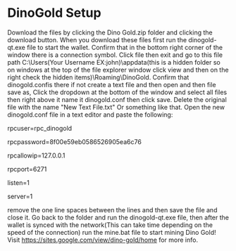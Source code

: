 # DinoGold Setup
Download the files by clicking the Dino Gold.zip folder and clicking the download button. When you download these files first run the dinogold-qt.exe file to start the wallet. Confirm that in the bottom right corner of the window
there is a connection symbol. Click file then exit and go to this file path C:\Users\(Your Username EX:john)\appdata(this is a hidden 
folder so on windows at the top of the file explorer window click view and then on the right check the hidden items)\Roaming\DinoGold. 
Confirm that dinogold.confis there if not create a text file and then open and then file save as, Click the dropdown at the bottom of the 
window and select all files then right above it name it dinogold.conf then click save. Delete the original file with the name 
"New Text File.txt" Or something like that. Open the new dinogold.conf file in a text editor and paste the following:

rpcuser=rpc_dinogold

rpcpassword=8f00e59eb0586526905ea6c76

rpcallowip=127.0.0.1

rpcport=6271

listen=1

server=1

remove the one line spaces between the lines and then save the file and close it. Go back to the folder and run the dinogold-qt.exe file, then after the wallet is synced with the network(This 
can take time depending on the speed of the connection) run the mine.bat file to start mining Dino Gold!
Visit https://sites.google.com/view/dino-gold/home for more info.
